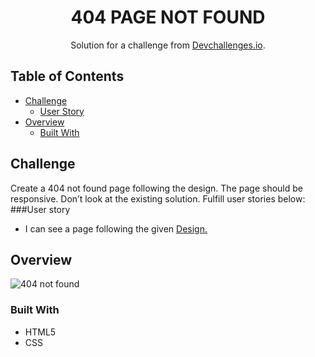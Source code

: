 <!-- Please update value in the {}  -->

<h1 align="center">404 PAGE NOT FOUND</h1>

<div align="center">
   Solution for a challenge from  <a href="https://devchallenges.io/challenges/wBunSb7FPrIepJZAg0sY" target="https://devchallenges.io/challenges/wBunSb7FPrIepJZAg0sY" >Devchallenges.io</a>.
</div>


<!-- TABLE OF CONTENTS -->

## Table of Contents
- [Challenge](#challenge)
  - [User Story](#user-story)
- [Overview](#overview)
  - [Built With](#built-with)


<!-- OVERVIEW -->

## Challenge

 Create a 404 not found page following the design. The page should be responsive. Don’t look at the existing solution. Fulfill user stories below:
###User story
  - I can see a page following the given <a href="https://devchallenges.io/challenges/wBunSb7FPrIepJZAg0sY" target="https://devchallenges.io/challenges/wBunSb7FPrIepJZAg0sY" >Design.</a>

<!-- OVERVIEW -->

## Overview

![404 not found](https://user-images.githubusercontent.com/106573961/204256666-7c64e9d0-8455-4d5b-b139-d385c76475dd.png)


### Built With

<!-- This section should list any major frameworks that you built your project using. Here are a few examples.-->

- HTML5
- CSS





